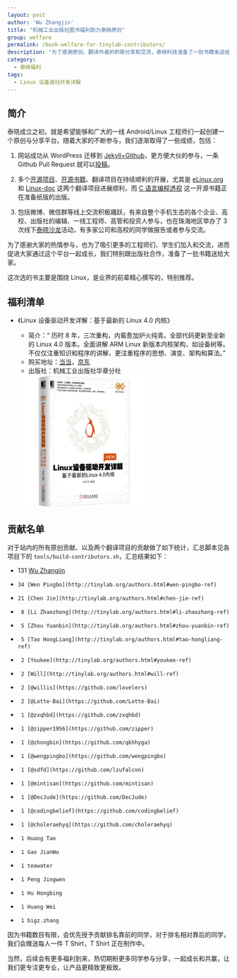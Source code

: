```yaml
---
layout: post
author: 'Wu Zhangjin'
title: "机械工业出版社图书福利助力泰晓原创"
group: welfare
permalink: /book-welfare-for-tinylab-contributors/
description: "为了感谢原创、翻译作者的积极分享和交流，泰晓科技准备了一批书籍发送给大家"
category:
  - 泰晓福利
tags:
  - Linux 设备驱动开发详解
---
```


## 简介

泰晓成立之初，就是希望能够和广大的一线 Android/Linux 工程师们一起创建一个原创与分享平台。随着大家的不断参与，我们逐渐取得了一些成绩，包括：

1. 网站成功从 WordPress 迁移到 [Jekyll+Github](https://github.com/tinyclub/tinylab.org.git)，更方便大伙的参与，一条 Github Pull Request 就可以[投稿](http://tinylab.org/post/)。

2. 多个[开源项目](http://tinylab.org/projects/)、[开源书籍](http://tinylab.org/books/)、翻译项目在持续顺利的开展，尤其是 [eLinux.org](http://tinylab.org/elinux/) 和 [Linux-doc](http://tinylab.org/linux-doc/) 这两个翻译项目进展顺利，而 [C 语言编程透视](http://tinylab.org/open-c-book/) 这一开源书籍正在准备纸版的出版。

3. 包括微博、微信群等线上交流积极踊跃，有来自整个手机生态的各个企业、高校、出版社的编辑、一线工程师、高管和投资人参与，也在珠海地区举办了 3 次线下[泰晓沙龙](http://tinylab.org/tinysalon/)活动，有多家公司和高校的同学做报告或者参与交流。

为了感谢大家的热情参与，也为了吸引更多的工程师们、学生们加入和交流，进而促进大家通过这个平台一起成长，我们特别跟出版社合作，准备了一批书籍送给大家。

这次选的书主要是围绕 Linux，是业界的前辈精心撰写的，特别推荐。

## 福利清单

* 《Linux 设备驱动开发详解：基于最新的 Linux 4.0 内核》
  * 简介：“ 历时 8 年，三次重构，内窖愈加炉火纯青。全部代码更新至全新的 Linux 4.0 版本。全面讲解 ARM Linux 新版本内核架构，如设备树等。不仅仅注重知识和程序的讲解，更注重程序的思想、演变、架构和算法。”
  * 购买地址：[当当](http://product.dangdang.com/23759630.html)，[京东](http://item.jd.com/11752798.html)
  * 出版社：机械工业出版社华章分社

  <img src="/images/books/linux-device-driver-song-978-7-111-50789-5.jpg" title="《Linux 设备驱动开发详解》封面" width="300">

## 贡献名单

对于站内的所有原创贡献、以及两个翻译项目的贡献做了如下统计，汇总脚本见各项目下的 `tools/build-contributors.sh`，汇总结果如下：

*    131 [Wu Zhangjin](http://tinylab.org/authors.html#wu-zhangjin-ref)
*     34 [Wen Pingbo](http://tinylab.org/authors.html#wen-pingbo-ref)
*     21 [Chen Jie](http://tinylab.org/authors.html#chen-jie-ref)
*      8 [Li Zhaozhong](http://tinylab.org/authors.html#li-zhaozhong-ref)
*      5 [Zhou Yuanbin](http://tinylab.org/authors.html#zhou-yuanbin-ref)
*      5 [Tao HongLiang](http://tinylab.org/authors.html#tao-hongliang-ref)
*      2 [Youkee](http://tinylab.org/authors.html#youkee-ref)
*      2 [Will](http://tinylab.org/authors.html#will-ref)
*      2 [@willis](https://github.com/lovelers)
*      2 [@Lotte-Bai](https://github.com/Lotte-Bai)
*      1 [@zxqhbd](https://github.com/zxqhbd)
*      1 [@zipper1956](https://github.com/zipper)
*      1 [@zhongbin](https://github.com/qkhhyga)
*      1 [@wengpingbo](https://github.com/wengpingbo)
*      1 [@sdfd](https://github.com/lzufalcon)
*      1 [@mintisan](https://github.com/mintisan)
*      1 [@DecJude](https://github.com/DecJude)
*      1 [@codingbelief](https://github.com/codingbelief)
*      1 [@choleraehyq](https://github.com/choleraehyq)
*      1 Huang Tao
*      1 Gao JianWu
*      1 teawater
*      1 Peng Jingwen
*      1 Hu Hongbing
*      1 Huang Wei
*      1 bigz.zhang

因为书籍数目有限，会优先授予贡献排名靠前的同学，对于排名相对靠后的同学，我们会赠送每人一件 T Shirt，T Shirt 正在制作中。

当然，后续会有更多福利到来，热切期盼更多同学参与分享，一起成长和共赢，让我们更专注更专业，让产品更精致更极致。
